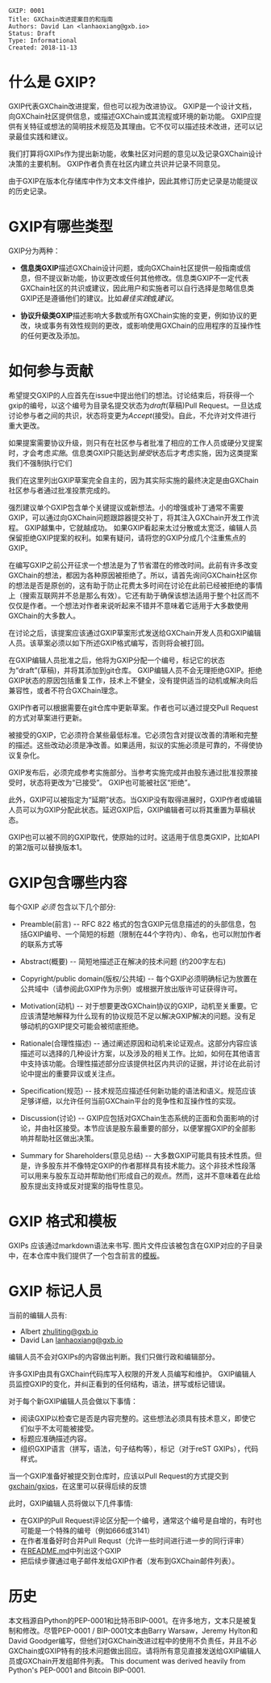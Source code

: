     GXIP: 0001
    Title: GXChain改进提案目的和指南
    Authors: David Lan <lanhaoxiang@gxb.io>
    Status: Draft
    Type: Informational
    Created: 2018-11-13

# 什么是 GXIP?

GXIP代表GXChain改进提案，但也可以视为改进协议。 GXIP是一个设计文档，向GXChain社区提供信息，或描述GXChain或其流程或环境的新功能。 GXIP应提供有关特征或想法的简明技术规范及其理由。它不仅可以描述技术改进，还可以记录最佳实践和建议。

我们打算将GXIPs作为提出新功能，收集社区对问题的意见以及记录GXChain设计决策的主要机制。 GXIP作者负责在社区内建立共识并记录不同意见。

由于GXIP在版本化存储库中作为文本文件维护，因此其修订历史记录是功能提议的历史记录。

# GXIP有哪些类型

GXIP分为两种：

* **信息类GXIP**描述GXChain设计问题，或向GXChain社区提供一般指南或信息，但不提议新功能，协议更改或任何其他修改。信息类GXIP不一定代表GXChain社区的共识或建议，因此用户和实施者可以自行选择是忽略信息类GXIP还是遵循他们的建议。比如*最佳实践*或*建议*。

* **协议升级类GXIP**描述影响大多数或所有GXChain实施的变更，例如协议的更改，块或事务有效性规则的更改，或影响使用GXChain的应用程序的互操作性的任何更改及添加。

# 如何参与贡献

希望提交GXIP的人应首先在issue中提出他们的想法。讨论结束后，将获得一个gxip的编号，以这个编号为目录名提交状态为*draft*(草稿)Pull Request。一旦达成讨论参与者之间的共识，状态将变更为*Accept*(接受)。自此，不允许对文件进行重大更改。

如果提案需要协议升级，则只有在社区参与者批准了相应的工作人员或硬分叉提案时，才会考虑*实施*。信息类GXIP只能达到*接受*状态后才考虑实施，因为这类提案我们不强制执行它们

我们在这里列出GXIP草案完全自主的，因为其实际实施的最终决定是由GXChain社区参与者通过批准投票完成的。

强烈建议单个GXIP包含单个关键提议或新想法。小的增强或补丁通常不需要GXIP，可以通过向GXChain问题跟踪器提交补丁，将其注入GXChain开发工作流程。 GXIP越集中，它就越成功。 如果GXIP看起来太过分散或太宽泛，编辑人员保留拒绝GXIP提案的权利。如果有疑问，请将您的GXIP分成几个注重焦点的GXIP。

在编写GXIP之前公开征求一个想法是为了节省潜在的修改时间。此前有许多改变GXChain的想法，都因为各种原因被拒绝了。所以，请首先询问GXChain社区你的想法是否是原创的，这有助于防止花费太多时间在讨论在此前已经被拒绝的事情上（搜索互联网并不总是那么有效）。它还有助于确保该想法适用于整个社区而不仅仅是作者。一个想法对作者来说听起来不错并不意味着它适用于大多数使用GXChain的大多数人。

在讨论之后，该提案应该通过GXIP草案形式发送给GXChain开发人员和GXIP编辑人员。该草案必须以如下所述GXIP格式编写，否则将会被打回。

在GXIP编辑人员批准之后，他将为GXIP分配一个编号，标记它的状态为“draft”(草稿)，并将其添加到git仓库。 GXIP编辑人员不会无理拒绝GXIP。拒绝GXIP状态的原因包括重复工作，技术上不健全，没有提供适当的动机或解决向后兼容性，或者不符合GXChain理念。

GXIP作者可以根据需要在git仓库中更新草案。作者也可以通过提交Pull Request的方式对草案进行更新。

被接受的GXIP，它必须符合某些最低标准。它必须包含对提议改善的清晰和完整的描述。这些改动必须是净改善。如果适用，拟议的实施必须是可靠的，不得使协议复杂化。

GXIP发布后，必须完成参考实施部分。当参考实施完成并由股东通过批准投票接受时，状态将更改为“已接受”。 GXIP也可能被社区“拒绝”。

此外，GXIP可以被指定为“延期”状态。当GXIP没有取得进展时，GXIP作者或编辑人员可以为GXIP分配此状态。延迟GXIP后，GXIP编辑者可以将其重置为草稿状态。

GXIP也可以被不同的GXIP取代，使原始的过时。这适用于信息类GXIP，比如API的第2版可以替换版本1。

# GXIP包含哪些内容

每个GXIP *必须* 包含以下几个部分:

* Preamble(前言) -- RFC 822 格式的包含GXIP元信息描述的的头部信息，包括GXIP编号、一个简短的标题（限制在44个字符内）、命名，也可以附加作者的联系方式等

* Abstract(概要) -- 简短地描述正在解决的技术问题 (约200字左右) 

* Copyright/public domain(版权/公共域) -- 每个GXIP必须明确标记为放置在公共域中（请参阅此GXIP作为示例）或根据开放出版许可证获得许可。

* Motivation(动机) -- 对于想要更改GXChain协议的GXIP，动机至关重要。它应该清楚地解释为什么现有的协议规范不足以解决GXIP解决的问题。没有足够动机的GXIP提交可能会被彻底拒绝。

* Rationale(合理性描述) -- 通过阐述原因和动机来论证观点。这部分内容应该描述可以选择的几种设计方案，以及涉及的相关工作。比如，如何在其他语言中支持该功能。合理性描述部分应该提供社区内共识的证据，并讨论在此前讨论中提出的重要异议或关注点。

* Specification(规范) -- 技术规范应描述任何新功能的语法和语义。规范应该足够详细，以允许任何当前GXChain平台的竞争性和互操作性的实现。

* Discussion(讨论) -- GXIP应包括对GXChain生态系统的正面和负面影响的讨论，并由社区接受。本节应该是股东最重要的部分，以便掌握GXIP的全部影响并帮助社区做出决策。

* Summary for Shareholders(意见总结) -- 大多数GXIP可能具有技术性质。但是，许多股东并不像特定GXIP的作者那样具有技术能力。这个非技术性段落可以用来与股东互动并帮助他们形成自己的观点。然而，这并不意味着在此给股东提出支持或反对提案的指导性意见。

# GXIP 格式和模板

GXIPs 应该通过markdown语法来书写. 图片文件应该被包含在GXIP对应的子目录中，在本仓库中我们提供了一个包含前言的[模板](GXIPs-Template.md)。

# GXIP 标记人员

当前的编辑人员有:

 * Albert <zhuliting@gxb.io>
 * David Lan <lanhaoxiang@gxb.io>

编辑人员不会对GXIPs的内容做出判断。我们只做行政和编辑部分。

许多GXIP由具有GXChain代码库写入权限的开发人员编写和维护。 GXIP编辑人员监控GXIP的变化，并纠正看到的任何结构，语法，拼写或标记错误。

对于每个新GXIP编辑人员会做以下事情：

* 阅读GXIP以检查它是否是内容完整的。这些想法必须具有技术意义，即使它们似乎不太可能被接受。
* 标题应准确描述内容。
* 组织GXIP语言（拼写，语法，句子结构等），标记（对于reST GXIPs），代码样式。

当一个GXIP准备好被提交到仓库时，应该以Pull Request的方式提交到[gxchain/gxips](https://github.com/gxchain/gxips)，在这里可以获得后续的反馈

此时，GXIP编辑人员将做以下几件事情:

* 在GXIP的Pull Request评论区分配一个编号，通常这个编号是自增的，有时也可能是一个特殊的编号（例如666或3141）
* 在作者准备好时合并Pull Requst（允许一些时间进行进一步的同行评审）
* 在[README.md](https://github.com/gxchain/gxips/blob/master/README.md)中列出这个GXIP
* 把后续步骤通过电子邮件发给GXIP作者（发布到GXChain邮件列表）。

# 历史

本文档源自Python的PEP-0001和比特币BIP-0001。在许多地方，文本只是被复制和修改。尽管PEP-0001 / BIP-0001文本由Barry Warsaw，Jeremy Hylton和David Goodger编写，但他们对GXChain改进过程中的使用不负责任，并且不必GXChain或GXIP特有的技术问题做出回应。请将所有意见直接发送给GXIP编辑人员或GXChain开发组邮件列表。
This document was derived heavily from Python's PEP-0001 and Bitcoin BIP-0001.
